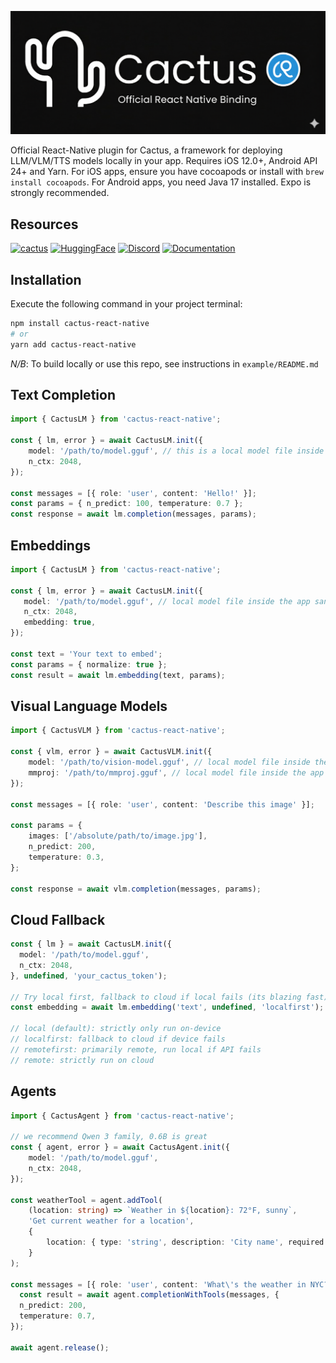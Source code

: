![Cactus Logo](assets/logo.png)

Official React-Native plugin for Cactus, a framework for deploying LLM/VLM/TTS models locally in your app. Requires iOS 12.0+, Android API 24+ and Yarn. For iOS apps, ensure you have cocoapods or install with `brew install cocoapods`. For Android apps, you need Java 17 installed. Expo is strongly recommended.

## Resources
[![cactus](https://img.shields.io/badge/cactus-000000?logo=github&logoColor=white)](https://github.com/cactus-compute/cactus) [![HuggingFace](https://img.shields.io/badge/HuggingFace-FFD21E?logo=huggingface&logoColor=black)](https://huggingface.co/Cactus-Compute/models?sort=downloads) [![Discord](https://img.shields.io/badge/Discord-5865F2?logo=discord&logoColor=white)](https://discord.gg/bNurx3AXTJ) [![Documentation](https://img.shields.io/badge/Documentation-4285F4?logo=googledocs&logoColor=white)](https://cactuscompute.com/docs/react-native)

## Installation
Execute the following command in your project terminal:
```bash
npm install cactus-react-native 
# or 
yarn add cactus-react-native
```
*N/B*: To build locally or use this repo, see instructions in `example/README.md`

## Text Completion
```typescript
import { CactusLM } from 'cactus-react-native';

const { lm, error } = await CactusLM.init({
    model: '/path/to/model.gguf', // this is a local model file inside the app sandbox
    n_ctx: 2048,
});

const messages = [{ role: 'user', content: 'Hello!' }];
const params = { n_predict: 100, temperature: 0.7 };
const response = await lm.completion(messages, params);
```
## Embeddings
 ```typescript
import { CactusLM } from 'cactus-react-native';

const { lm, error } = await CactusLM.init({
    model: '/path/to/model.gguf', // local model file inside the app sandbox
    n_ctx: 2048,
    embedding: true,
});

const text = 'Your text to embed';
const params = { normalize: true };
const result = await lm.embedding(text, params);
```
## Visual Language Models
```typescript
import { CactusVLM } from 'cactus-react-native';

const { vlm, error } = await CactusVLM.init({
    model: '/path/to/vision-model.gguf', // local model file inside the app sandbox
    mmproj: '/path/to/mmproj.gguf', // local model file inside the app sandbox
});

const messages = [{ role: 'user', content: 'Describe this image' }];

const params = {
    images: ['/absolute/path/to/image.jpg'],
    n_predict: 200,
    temperature: 0.3,
};

const response = await vlm.completion(messages, params);
```
## Cloud Fallback
```typescript
const { lm } = await CactusLM.init({
  model: '/path/to/model.gguf',
  n_ctx: 2048,
}, undefined, 'your_cactus_token');

// Try local first, fallback to cloud if local fails (its blazing fast)
const embedding = await lm.embedding('text', undefined, 'localfirst');

// local (default): strictly only run on-device
// localfirst: fallback to cloud if device fails
// remotefirst: primarily remote, run local if API fails
// remote: strictly run on cloud
```

## Agents
```typescript
import { CactusAgent } from 'cactus-react-native';

// we recommend Qwen 3 family, 0.6B is great
const { agent, error } = await CactusAgent.init({
    model: '/path/to/model.gguf',
    n_ctx: 2048,
});

const weatherTool = agent.addTool(
    (location: string) => `Weather in ${location}: 72°F, sunny`,
    'Get current weather for a location',
    {
        location: { type: 'string', description: 'City name', required: true }
    }
);

const messages = [{ role: 'user', content: 'What\'s the weather in NYC?' }];
  const result = await agent.completionWithTools(messages, {
  n_predict: 200,
  temperature: 0.7,
});

await agent.release();
```
